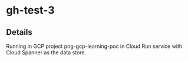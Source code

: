 # gh-test-3


## Details
Running in GCP project png-gcp-learning-poc in Cloud Run service with Cloud Spanner as the data store.
